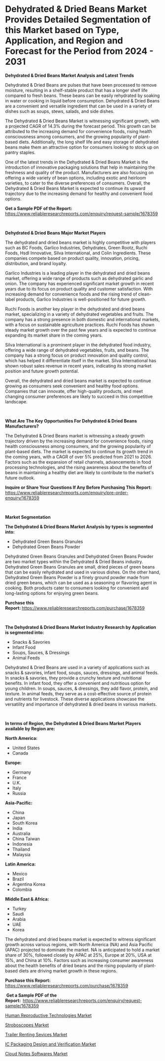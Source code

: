 <p><h1>Dehydrated & Dried Beans Market Provides Detailed Segmentation of this Market based on Type, Application, and Region and Forecast for the Period from 2024 - 2031</h1></p><p><strong>Dehydrated & Dried Beans Market Analysis and Latest Trends</strong></p>
<p><p>Dehydrated & Dried Beans are pulses that have been processed to remove moisture, resulting in a shelf-stable product that has a longer shelf life compared to fresh beans. These beans can be easily rehydrated by soaking in water or cooking in liquid before consumption. Dehydrated & Dried Beans are a convenient and versatile ingredient that can be used in a variety of dishes such as soups, stews, salads, and side dishes.</p><p>The Dehydrated & Dried Beans Market is witnessing significant growth, with a projected CAGR of 14.3% during the forecast period. This growth can be attributed to the increasing demand for convenience foods, rising health consciousness among consumers, and the growing popularity of plant-based diets. Additionally, the long shelf life and easy storage of dehydrated beans make them an attractive option for consumers looking to stock up on pantry staples.</p><p>One of the latest trends in the Dehydrated & Dried Beans Market is the introduction of innovative packaging solutions that help in maintaining the freshness and quality of the product. Manufacturers are also focusing on offering a wide variety of bean options, including exotic and heirloom varieties, to cater to the diverse preferences of consumers. Overall, the Dehydrated & Dried Beans Market is expected to continue its upward trajectory due to the increasing demand for healthy and convenient food options.</p></p>
<p><strong>Get a Sample PDF of the Report:&nbsp;</strong> <a href="https://www.reliableresearchreports.com/enquiry/request-sample/1678359">https://www.reliableresearchreports.com/enquiry/request-sample/1678359</a></p>
<p>&nbsp;</p>
<p><strong>Dehydrated & Dried Beans Major Market Players</strong></p>
<p><p>The dehydrated and dried beans market is highly competitive with players such as BC Foods, Garlico Industries, Dehydrates, Green Rootz, Ruchi Foods, Hsdl Innovative, Silva International, and Colin Ingredients. These companies compete based on product quality, innovation, pricing, distribution, and brand loyalty.</p><p>Garlico Industries is a leading player in the dehydrated and dried beans market, offering a wide range of products such as dehydrated garlic and onion. The company has experienced significant market growth in recent years due to its focus on product quality and customer satisfaction. With increasing demand for convenience foods and the rising trend of clean-label products, Garlico Industries is well-positioned for future growth.</p><p>Ruchi Foods is another key player in the dehydrated and dried beans market, specializing in a variety of dehydrated vegetables and fruits. The company has a strong presence in both domestic and international markets, with a focus on sustainable agriculture practices. Ruchi Foods has shown steady market growth over the past few years and is expected to continue expanding its market share in the coming years.</p><p>Silva International is a prominent player in the dehydrated food industry, offering a wide range of dehydrated vegetables, fruits, and beans. The company has a strong focus on product innovation and quality control, which has helped it differentiate itself in the market. Silva International has shown robust sales revenue in recent years, indicating its strong market position and future growth potential.</p><p>Overall, the dehydrated and dried beans market is expected to continue growing as consumers seek convenient and healthy food options. Companies that can innovate, offer high-quality products, and meet changing consumer preferences are likely to succeed in this competitive landscape.</p></p>
<p>&nbsp;</p>
<p><strong>What Are The Key Opportunities For Dehydrated & Dried Beans Manufacturers?</strong></p>
<p><p>The Dehydrated & Dried Beans market is witnessing a steady growth trajectory driven by the increasing demand for convenience foods, rising health consciousness among consumers, and the growing popularity of plant-based diets. The market is expected to continue its growth trend in the coming years, with a CAGR of over 5% predicted from 2021 to 2026. Factors such as the expansion of retail channels, advancements in food processing technologies, and the rising awareness about the benefits of beans in maintaining a healthy diet are likely to contribute to the market's future outlook.</p></p>
<p><strong>Inquire or Share Your Questions If Any Before Purchasing This Report:</strong> <a href="https://www.reliableresearchreports.com/enquiry/pre-order-enquiry/1678359">https://www.reliableresearchreports.com/enquiry/pre-order-enquiry/1678359</a></p>
<p>&nbsp;</p>
<p><strong>Market Segmentation</strong></p>
<p><strong>The Dehydrated & Dried Beans Market Analysis by types is segmented into:</strong></p>
<p><ul><li>Dehydrated Green Beans Granules</li><li>Dehydrated Green Beans Powder</li></ul></p>
<p><p>Dehydrated Green Beans Granules and Dehydrated Green Beans Powder are two market types within the Dehydrated & Dried Beans industry. Dehydrated Green Beans Granules are small, dried pieces of green beans that can be easily rehydrated and used in various dishes. On the other hand, Dehydrated Green Beans Powder is a finely ground powder made from dried green beans, which can be used as a seasoning or flavoring agent in cooking. Both products cater to consumers looking for convenient and long-lasting options for enjoying green beans.</p></p>
<p><strong>Purchase this Report:&nbsp;</strong><a href="https://www.reliableresearchreports.com/purchase/1678359">https://www.reliableresearchreports.com/purchase/1678359</a></p>
<p>&nbsp;</p>
<p><strong>The Dehydrated & Dried Beans Market Industry Research by Application is segmented into:</strong></p>
<p><ul><li>Snacks & Savories</li><li>Infant Food</li><li>Soups, Sauces, & Dressings</li><li>Animal Feeds</li></ul></p>
<p><p>Dehydrated & Dried Beans are used in a variety of applications such as snacks & savories, infant food, soups, sauces, dressings, and animal feeds. In snacks & savories, they provide a crunchy texture and nutritional benefits. In infant food, they offer a convenient and nutritious option for young children. In soups, sauces, & dressings, they add flavor, protein, and texture. In animal feeds, they serve as a cost-effective source of protein and nutrients for livestock. These diverse applications showcase the versatility and importance of dehydrated & dried beans in various markets.</p></p>
<p>&nbsp;</p>
<p><strong>In terms of Region, the Dehydrated & Dried Beans Market Players available by Region are:</strong></p>
<p>
    <p> <strong> North America: </strong>
        <ul>
            <li>United States</li>
            <li>Canada</li>
        </ul>
        </p> 
    <p> <strong> Europe: </strong>
        <ul>
            <li>Germany</li>
            <li>France</li>
            <li>U.K.</li>
            <li>Italy</li>
            <li>Russia</li>
        </ul>
        </p> 
    <p> <strong> Asia-Pacific: </strong>
        <ul>
            <li>China</li>
            <li>Japan</li>
            <li>South Korea</li>
            <li>India</li>
            <li>Australia</li>
            <li>China Taiwan</li>
            <li>Indonesia</li>
            <li>Thailand</li>
            <li>Malaysia</li>
        </ul>
        </p> 
    <p> <strong> Latin America: </strong>
        <ul>
            <li>Mexico</li>
            <li>Brazil</li>
            <li>Argentina Korea</li>
            <li>Colombia</li>
        </ul>
        </p> 
    <p> <strong> Middle East & Africa: </strong>
        <ul>
            <li>Turkey</li>
            <li>Saudi</li>
            <li>Arabia</li>
            <li>UAE</li>
            <li>Korea</li>
        </ul>
    </p>
    </p>
<p><p>The dehydrated and dried beans market is expected to witness significant growth across various regions, with North America (NA) and Asia Pacific (APAC) projected to dominate the market. NA is anticipated to hold a market share of 30%, followed closely by APAC at 25%, Europe at 20%, USA at 15%, and China at 10%. Factors such as increasing consumer awareness about the health benefits of dried beans and the rising popularity of plant-based diets are driving market growth in these regions.</p></p>
<p><strong>Purchase this Report: </strong><a href="https://www.reliableresearchreports.com/purchase/1678359">https://www.reliableresearchreports.com/purchase/1678359</a></p>
<p>&nbsp;<strong>Get a Sample PDF of the Report:&nbsp;&nbsp;</strong><a href="https://www.reliableresearchreports.com/enquiry/request-sample/1678359">https://www.reliableresearchreports.com/enquiry/request-sample/1678359</a></p>
<p><strong></strong></p>
<p><p><a href="https://github.com/khansimonweber1lqujlwoz15d/Market-Research-Report-List-1/blob/main/human-reproductive-technologies-market.md">Human Reproductive Technologies Market</a></p><p><a href="https://github.com/derrinmiltonellis35gcl/Market-Research-Report-List-1/blob/main/stroboscopes-market.md">Stroboscopes Market</a></p><p><a href="https://medium.com/@kathyfisher51/trailer-renting-sevices-market-trends-and-market-analysis-forecasted-for-period-2024-2031-d1ada2147bc3">Trailer Renting Sevices Market</a></p><p><a href="https://medium.com/@jessicaholland33/ic-packaging-design-and-verification-market-insights-into-market-cagr-market-trends-and-growth-2fceda428047">IC Packaging Design and Verification Market</a></p><p><a href="https://medium.com/@jessicaholland33/cloud-notes-softwares-market-comprehensive-assessment-by-type-application-and-geography-e1e7a53abc24">Cloud Notes Softwares Market</a></p></p>
